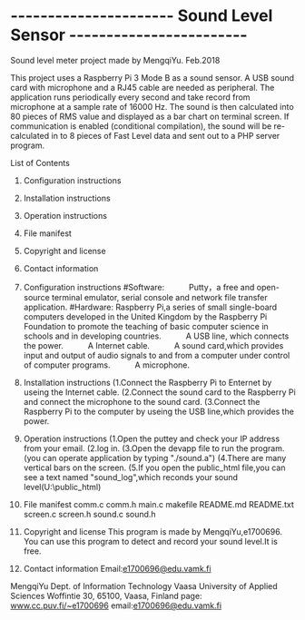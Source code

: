# ---------------------- Sound Level Sensor ------------------------
Sound level meter project made by MengqiYu. Feb.2018

This project uses a Raspberry Pi 3 Mode B as a sound sensor. A USB sound card
with microphone and a RJ45 cable are needed as peripheral. The application runs
periodically every second and take record from microphone at a sample rate of
16000 Hz. The sound is then calculated into 80 pieces of RMS value and displayed
as a bar chart on terminal screen. If communication is enabled (conditional
compilation), the sound will be re-calculated in to 8 pieces of Fast Level data
and sent out to a PHP server program.

List of Contents
1. Configuration instructions
2. Installation instructions
3. Operation instructions
4. File manifest
5. Copyright and license
6. Contact information

1. Configuration instructions
  #Software:
           Putty，a free and open-source terminal emulator, serial console and network file transfer application.
  #Hardware:
           Raspberry Pi,a series of small single-board computers developed in the United Kingdom by the Raspberry Pi Foundation to promote the teaching of basic computer science in schools and in developing countries.
           A USB line, which connects the power.
           A Internet cable.
           A sound card,which provides input and output of audio signals to and from a computer under control of computer programs.
           A microphone.
2. Installation instructions
	(1.Connect the Raspberry Pi to Enternet by useing the Internet cable.
	(2.Connect the sound card to the Raspberry Pi and connect the microphone to the sound card.
  (3.Connect the Raspberry Pi to the computer by useing the USB line,which provides the power. 
3. Operation instructions
  (1.Open the puttey and check your IP address from your email.
  (2.log in.
  (3.Open the devapp file to run the program.(you can operate application by typing "./sound.a")
  (4.There are many vertical bars on the screen.
  (5.If you open the public_html file,you can see a text named "sound_log",which reconds your sound level(U:\public_html)
4. File manifest
	comm.c comm.h main.c makefile README.md README.txt screen.c screen.h sound.c sound.h
5. Copyright and license
  This program is made by MengqiYu,e1700696.
  You can use this program to detect and record your sound level.It is free.
  
6. Contact information
	Email:e1700696@edu.vamk.fi


MengqiYu
Dept. of Information Technology
Vaasa University of Applied Sciences
Woffintie 30, 65100, Vaasa, Finland
page: www.cc.puv.fi/~e1700696
email:e1700696@edu.vamk.fi
